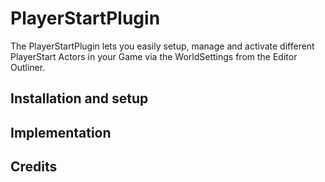 # PlayerStartPlugin
The PlayerStartPlugin lets you easily setup, manage and activate different PlayerStart Actors in your Game via the WorldSettings from the Editor Outliner.

## Installation and setup 

## Implementation 

## Credits
